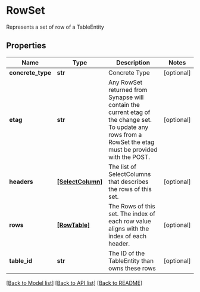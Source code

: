 # RowSet

Represents a set of row of a TableEntity
## Properties
Name | Type | Description | Notes
------------ | ------------- | ------------- | -------------
**concrete_type** | **str** | Concrete Type | [optional] 
**etag** | **str** | Any RowSet returned from Synapse will contain the current etag of the change set. To update any rows from a RowSet the etag must be provided with the POST. | [optional] 
**headers** | [**[SelectColumn]**](SelectColumn.md) | The list of SelectColumns that describes the rows of this set. | [optional] 
**rows** | [**[RowTable]**](RowTable.md) | The Rows of this set. The index of each row value aligns with the index of each header. | [optional] 
**table_id** | **str** | The ID of the TableEntity than owns these rows | [optional] 

[[Back to Model list]](../README.md#documentation-for-models) [[Back to API list]](../README.md#documentation-for-api-endpoints) [[Back to README]](../README.md)


